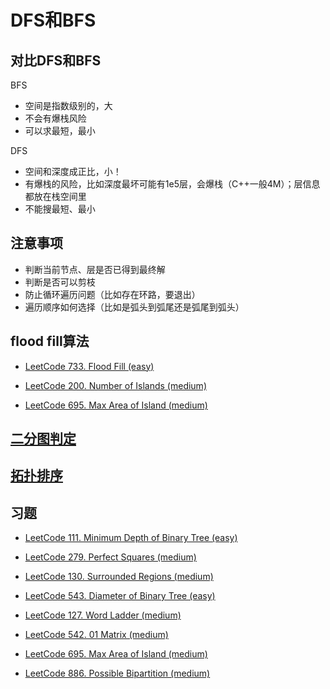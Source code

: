 # DFS和BFS

## 对比DFS和BFS

BFS

- 空间是指数级别的，大
- 不会有爆栈风险
- 可以求最短，最小

DFS

- 空间和深度成正比，小！
- 有爆栈的风险，比如深度最坏可能有1e5层，会爆栈（C++一般4M）；层信息都放在栈空间里
- 不能搜最短、最小

## 注意事项

- 判断当前节点、层是否已得到最终解
- 判断是否可以剪枝
- 防止循环遍历问题（比如存在环路，要退出）
- 遍历顺序如何选择（比如是弧头到弧尾还是弧尾到弧头）

## flood fill算法

- [LeetCode 733. Flood Fill (easy)](https://github.com/muyids/leetcode/blob/master/algorithms/701-800/733.flood-fill.md)

- [LeetCode 200. Number of Islands (medium)](https://github.com/muyids/leetcode/blob/master/algorithms/201-300/200.number-of-islands.md)

- [LeetCode 695. Max Area of Island (medium)](https://github.com/muyids/leetcode/blob/master/algorithms/601-700/695.max-area-of-island.md)

## [二分图判定](./二分图.md)

## [拓扑排序](./拓扑排序.md)

## 习题

- [LeetCode 111. Minimum Depth of Binary Tree (easy)](https://github.com/muyids/leetcode/blob/master/algorithms/101-200/111.minimum-depth-of-binary-tree.md)

- [LeetCode 279. Perfect Squares (medium)](https://github.com/muyids/leetcode/blob/master/algorithms/201-300/279.perfect-squares.md)

- [LeetCode 130. Surrounded Regions (medium)](https://github.com/muyids/leetcode/blob/master/algorithms/101-200/130.surrounded-regions.md)

- [LeetCode 543. Diameter of Binary Tree (easy)](https://github.com/muyids/leetcode/blob/master/algorithms/501-600/543.diameter-of-binary-tree.md)

- [LeetCode 127. Word Ladder (medium)](https://github.com/muyids/leetcode/blob/master/algorithms/101-200/127.word-ladder.md)

- [LeetCode 542. 01 Matrix (medium)](https://github.com/muyids/leetcode/blob/master/algorithms/501-600/542.01-matrix.md)

- [LeetCode 695. Max Area of Island (medium)](https://github.com/muyids/leetcode/blob/master/algorithms/601-700/695.max-area-of-island.md)

- [LeetCode 886. Possible Bipartition (medium)](https://github.com/muyids/leetcode/blob/master/algorithms/801-900/886.possible-bipartition.md)



